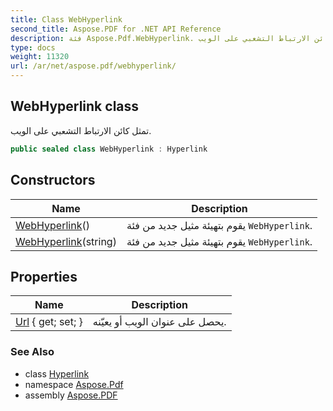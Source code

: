 ```yaml
---
title: Class WebHyperlink
second_title: Aspose.PDF for .NET API Reference
description: فئة Aspose.Pdf.WebHyperlink. تمثل كائن الارتباط التشعبي على الويب
type: docs
weight: 11320
url: /ar/net/aspose.pdf/webhyperlink/
---
```

## WebHyperlink class

تمثل كائن الارتباط التشعبي على الويب.

```csharp
public sealed class WebHyperlink : Hyperlink
```

## Constructors

| Name | Description |
| --- | --- |
| [WebHyperlink](webhyperlink/#constructor)() | يقوم بتهيئة مثيل جديد من فئة `WebHyperlink`. |
| [WebHyperlink](webhyperlink/#constructor_1)(string) | يقوم بتهيئة مثيل جديد من فئة `WebHyperlink`. |

## Properties

| Name | Description |
| --- | --- |
| [Url](../../aspose.pdf/webhyperlink/url/) { get; set; } | يحصل على عنوان الويب أو يعيّنه. |

### See Also

* class [Hyperlink](../hyperlink/)
* namespace [Aspose.Pdf](../../aspose.pdf/)
* assembly [Aspose.PDF](../../)